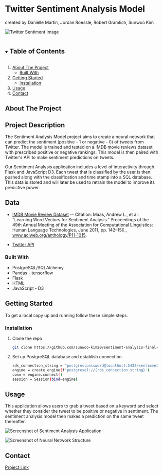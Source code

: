 # Twitter Sentiment Analysis Model

created by Danielle Martin, Jordan Roessle, Robert Gramlich, Sunwoo Kim

![Twitter Sentiment Image](https://miro.medium.com/max/1400/1*0P55fknrgWKxG0gfwAGCvw.png)

<!-- TABLE OF CONTENTS -->
<details open="open">
  <summary><h2 style="display: inline-block">Table of Contents</h2></summary>
  <ol>
    <li>
      <a href="#about-the-project">About The Project</a>
      <ul>
        <li><a href="#built-with">Built With</a></li>
      </ul>
    </li>
    <li>
      <a href="#getting-started">Getting Started</a>
      <ul>
        <li><a href="#installation">Installation</a></li>
      </ul>
    </li>
    <li><a href="#usage">Usage</a></li>
    <li><a href="#contact">Contact</a></li>
  </ol>
</details>



<!-- ABOUT THE PROJECT -->
## About The Project

## Project Description

The Sentiment Analysis Model project aims to create a neural network that can predict the sentiment (positive - 1 or negative - 0) of tweets from Twitter. The model is trained and tested on a IMDB movie reviews dataset with prescribed positive or negative rankings. This model is then paired with Twitter's API to make sentiment predictions on tweets. 

Our Sentiment Analysis application includes a level of interactivity through Flask and JavaScript D3. Each tweet that is classified by the user is then pushed along with the classification and time stamp into a SQL database. This data is stored and will later be used to retrain the model to improve its predictive power.



## Data

* [IMDB Movie Review Dataset](http://ai.stanford.edu/~amaas/data/sentiment/) -- Citation: Maas, Andrew L., et al. “Learning Word Vectors for Sentiment Analysis.” Proceedings of the 49th Annual Meeting of the Association for Computational Linguistics: Human Language Technologies, June 2011, pp. 142–150., www.aclweb.org/anthology/P11-1015. 

* [Twitter API](https://developer.twitter.com/en/docs)

### Built With

* PostgreSQL/SQLAlchemy
* Pandas - tensorflow
* Flask
* HTML
* JavaScript - D3

<!-- GETTING STARTED -->
## Getting Started

To get a local copy up and running follow these simple steps.

### Installation

1. Clone the repo
   ```sh
   git clone https://github.com/sunwoo-kim20/sentiment-analysis-final-project.git
   ```
2. Set up PostgreSQL database and establish connection 
   ```sh
   rds_connection_string = "postgres:password@localhost:5432/sentiment_db"
   engine = create_engine(f'postgresql://{rds_connection_string}')
   conn = engine.connect()
   session = Session(bind=engine)
   ```



<!-- USAGE EXAMPLES -->
## Usage

This application allows users to grab a tweet based on a keyword and select whether they consider the tweet to be positive or negative in sentiment. The sentiment analysis model then makes a prediction on the same tweet thereafter. 

![Screenshot of Sentiment Analysis Application]()


![Screenshot of Neural Network Structure]()



<!-- CONTACT -->
## Contact


[Project Link](https://github.com/sunwoo-kim20/sentiment-analysis-final-project)

